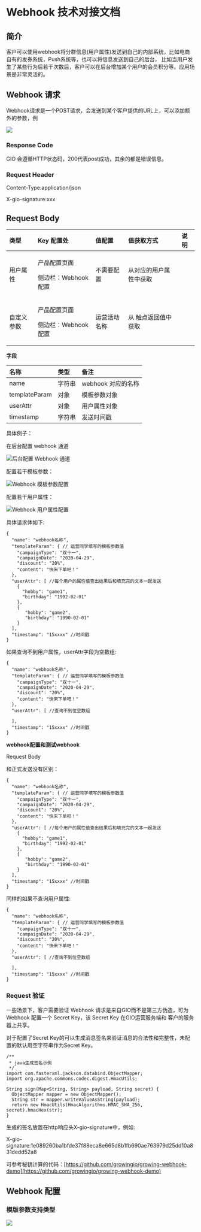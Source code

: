 # Webhook 技术对接文档

## 简介 <a id="&#x7B80;&#x4ECB;"></a>

客户可以使用webhook将分群信息\(用户属性\)发送到自己的内部系统，比如电商自有的发券系统，Push系统等，也可以将信息发送到自己的后台， 比如当用户发生了某些行为后若干次数后，客户可以在后台增加某个用户的会员积分等。应用场景是非常灵活的。

## Webhook 请求 <a id="Webhook-&#x8BF7;&#x6C42;"></a>

Webhook请求是一个POST请求，会发送到某个客户提供的URL上，可以添加额外的参数，例

![](../.gitbook/assets/image%20%28332%29.png)

### Response Code <a id="Response-Code"></a>

GIO 会遵循HTTP状态码，200代表post成功，其余的都是错误信息。

### Request Header <a id="Request-Header"></a>

Content-Type:application/json

X-gio-signature:xxx

## Request Body

<table>
  <thead>
    <tr>
      <th style="text-align:left"><b>&#x7C7B;&#x578B;</b>
      </th>
      <th style="text-align:left"><b>Key &#x914D;&#x7F6E;&#x5904;</b>
      </th>
      <th style="text-align:left"><b>&#x503C;&#x914D;&#x7F6E;</b>
      </th>
      <th style="text-align:left"><b>&#x503C;&#x83B7;&#x53D6;&#x65B9;&#x5F0F;</b>
      </th>
      <th style="text-align:left"><b>&#x8BF4;&#x660E;</b>
      </th>
    </tr>
  </thead>
  <tbody>
    <tr>
      <td style="text-align:left">&#x7528;&#x6237;&#x5C5E;&#x6027;</td>
      <td style="text-align:left">
        <p>&#x4EA7;&#x54C1;&#x914D;&#x7F6E;&#x9875;&#x9762;</p>
        <p>&#x4FA7;&#x8FB9;&#x680F;&#xFF1A;Webhook&#x914D;&#x7F6E;</p>
      </td>
      <td style="text-align:left">&#x4E0D;&#x9700;&#x8981;&#x914D;&#x7F6E;</td>
      <td style="text-align:left">&#x4ECE;&#x5BF9;&#x5E94;&#x7684;&#x7528;&#x6237;&#x5C5E;&#x6027;&#x4E2D;&#x83B7;&#x53D6;</td>
      <td
      style="text-align:left"></td>
    </tr>
    <tr>
      <td style="text-align:left">&#x81EA;&#x5B9A;&#x4E49;&#x53C2;&#x6570;</td>
      <td style="text-align:left">
        <p>&#x4EA7;&#x54C1;&#x914D;&#x7F6E;&#x9875;&#x9762;</p>
        <p>&#x4FA7;&#x8FB9;&#x680F;&#xFF1A;Webhook&#x914D;&#x7F6E;</p>
      </td>
      <td style="text-align:left">&#x8FD0;&#x8425;&#x6D3B;&#x52A8;&#x540D;&#x79F0;</td>
      <td style="text-align:left">&#x4ECE; &#x89E6;&#x70B9;&#x8FD4;&#x56DE;&#x503C;&#x4E2D;&#x83B7;&#x53D6;</td>
      <td
      style="text-align:left"></td>
    </tr>
  </tbody>
</table>

**字段**

| **名称** | 类型 | 备注 |
| :--- | :--- | :--- |
| name | 字符串 | webhook 对应的名称 |
| templateParam | 对象 | 模板参数对象 |
| userAttr | 对象 | 用户属性对象 |
| timestamp | 字符串 | 发送时间戳 |

具体例子：

在后台配置 webhook 通道

![&#x540E;&#x53F0;&#x914D;&#x7F6E; Webhook &#x901A;&#x9053;](../.gitbook/assets/jietu20201026-112916.jpg)

配置若干模板参数：

![Webhook &#x6A21;&#x677F;&#x53C2;&#x6570;&#x914D;&#x7F6E;](../.gitbook/assets/image%20%28335%29.png)

配置若干用户属性：

![Webhook &#x7528;&#x6237;&#x5C5E;&#x6027;&#x914D;&#x7F6E;](../.gitbook/assets/jietu20201026-110228%20%281%29.jpg)

具体请求体如下:

```text
{
  "name": "webhook名称",
  "templateParam": { // 运营同学填写的模板参数值
    "campaignType": "双十一",
    "campaignDate": "2020-04-29",
    "discount": "20%",
    "content": "快来下单吧！"
  },
  "userAttr": [ //每个用户的属性值查出结果后和填充完的文本一起发送
    {
      "hobby": "game1",
      "birthday": "1992-02-01"
    },
    {
       "hobby": "game2",
       "birthday": "1990-02-01"
    }
  ],
  "timestamp": "15xxxx" //时间戳
}
```

如果查询不到用户属性，userAttr字段为空数组:

```text
{
  "name": "webhook名称",
  "templateParam": { // 运营同学填写的模板参数值
    "campaignType": "双十一",
    "campaignDate": "2020-04-29",
    "discount": "20%",
    "content": "快来下单吧！"
  },
  "userAttr": [ //查询不到位空数组

  ],
  "timestamp": "15xxxx" //时间戳
}
```

**webhook配置和测试webhook**

Request Body

和正式发送没有区别：

```text
{
  "name": "webhook名称",
  "templateParam": { // 运营同学填写的模板参数值
    "campaignType": "双十一",
    "campaignDate": "2020-04-29",
    "discount": "20%",
    "content": "快来下单吧！"
  },
  "userAttr": [ //每个用户的属性值查出结果后和填充完的文本一起发送
    {
      "hobby": "game1",
      "birthday": "1992-02-01"
    },
    {
       "hobby": "game2",
       "birthday": "1990-02-01"
    }
  ],
  "timestamp": "15xxxx" //时间戳
}
```

同样的如果不查询用户属性:

```text
{
  "name": "webhook名称",
  "templateParam": { // 运营同学填写的模板参数值
    "campaignType": "双十一",
    "campaignDate": "2020-04-29",
    "discount": "20%",
    "content": "快来下单吧！"
  },
  "userAttr": [ //查询不到位空数组

  ],
  "timestamp": "15xxxx" //时间戳
}
```

### Request 验证 <a id="Request-&#x9A8C;&#x8BC1;"></a>

一些场景下，客户需要验证 Webhook 请求是来自GIO而不是第三方伪造，可为 Webhook 配置一个 Secret Key，该 Secret Key 在GIO运营服务端和 客户的服务器上共享。

对于配置了Secret Key的可以生成消息签名来验证消息的合法性和完整性，未配置的默认用空字符串作为Secret Key。

```text
/**
 * java生成签名示例
 */
import com.fasterxml.jackson.databind.ObjectMapper;
import org.apache.commons.codec.digest.HmacUtils;

String sign(Map<String, String> payload, String secret) {
  ObjectMapper mapper = new ObjectMapper();
  String str = mapper.writeValueAsString(payload);
  return new HmacUtils(HmacAlgorithms.HMAC_SHA_256, secret).hmacHex(str);
}
```

生成的签名放置在http响应头X-gio-signature中，例如:

X-gio-signature:1e089260ba1bfde37f88eca8e665d8b1fb690ae763979d25dd10a831dedd52a8

可参考秘钥计算的代码：[https://github.com/growingio/growing-webhook-demo](https://github.com/growingio/growing-webhook-demo)

## Webhook 配置 <a id="Webhook-&#x914D;&#x7F6E;"></a>

### 模版参数支持类型 <a id="&#x6A21;&#x7248;&#x53C2;&#x6570;&#x652F;&#x6301;&#x7C7B;&#x578B;"></a>

![](../.gitbook/assets/image%20%28331%29.png)

